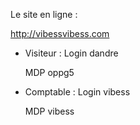 Le site en ligne :

http://vibessvibess.com

- Visiteur :
  Login  dandre
  
  MDP    oppg5
  
- Comptable :
  Login  vibess
  
  MDP    vibess
